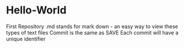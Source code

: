 # Hello-World
First Repository
.md stands for mark down - an easy way to view these types of text files
Commit is the same as SAVE
Each commit will have a unique identifier
